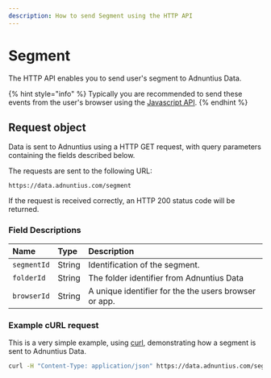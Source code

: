 ```yaml
---
description: How to send Segment using the HTTP API
---
```


# Segment

The HTTP API enables you to send user's segment to Adnuntius Data.

{% hint style="info" %} Typically you are recommended to send these events from the user's browser using
the [Javascript API](../javascript.md). {% endhint %}

## Request object

Data is sent to Adnuntius using a HTTP GET request, with query parameters containing the fields described below.

The requests are sent to the following URL:

`https://data.adnuntius.com/segment`

If the request is received correctly, an HTTP 200 status code will be returned.

### Field Descriptions

| Name | Type | Description |
| :--- | :--- | :--- |
| `segmentId` | String | Identification of the segment. |
| `folderId` | String | The folder identifier from Adnuntius Data |
| `browserId` | String | A unique identifier for the the users browser or app. |

### Example cURL request

This is a very simple example, using [curl](https://curl.haxx.se), demonstrating how a segment is sent to Adnuntius
Data.

```bash
curl -H "Content-Type: application/json" https://data.adnuntius.com/segment?segmendId=zxcvbn98765&folderId=00000000000123ab&browserId=123456
```
